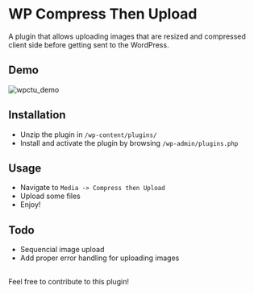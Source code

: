 # WP Compress Then Upload

A plugin that allows uploading images that are resized and compressed client side before getting sent to the WordPress.


## Demo
![wpctu_demo](https://user-images.githubusercontent.com/76950619/137004970-eca5ccda-a792-4e4f-9845-72b2309d08fe.gif)

## Installation
- Unzip the plugin in `/wp-content/plugins/`
- Install and activate the plugin by browsing `/wp-admin/plugins.php` 

## Usage
- Navigate to `Media -> Compress then Upload`
- Upload some files
- Enjoy!

## Todo 
- Sequencial image upload
- Add proper error handling for uploading images

## 

Feel free to contribute to this plugin!
